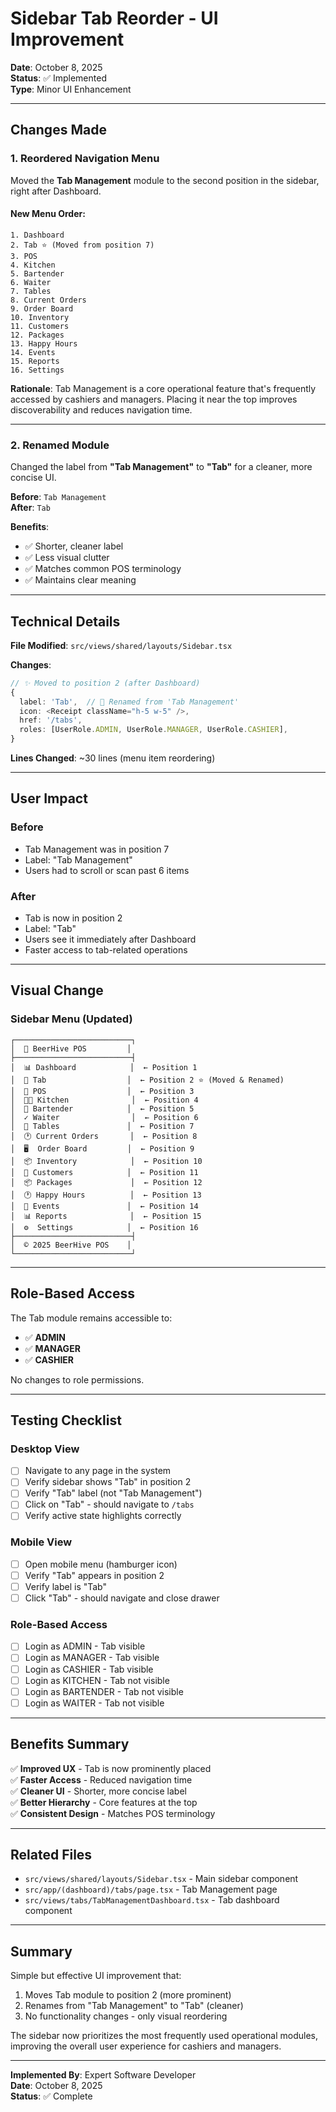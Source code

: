 # Sidebar Tab Reorder - UI Improvement

**Date**: October 8, 2025  
**Status**: ✅ Implemented  
**Type**: Minor UI Enhancement

---

## Changes Made

### 1. Reordered Navigation Menu

Moved the **Tab Management** module to the second position in the sidebar, right after Dashboard.

#### New Menu Order:

```
1. Dashboard
2. Tab ⭐ (Moved from position 7)
3. POS
4. Kitchen
5. Bartender
6. Waiter
7. Tables
8. Current Orders
9. Order Board
10. Inventory
11. Customers
12. Packages
13. Happy Hours
14. Events
15. Reports
16. Settings
```

**Rationale**: Tab Management is a core operational feature that's frequently accessed by cashiers and managers. Placing it near the top improves discoverability and reduces navigation time.

---

### 2. Renamed Module

Changed the label from **"Tab Management"** to **"Tab"** for a cleaner, more concise UI.

**Before**: `Tab Management`  
**After**: `Tab`

**Benefits**:
- ✅ Shorter, cleaner label
- ✅ Less visual clutter
- ✅ Matches common POS terminology
- ✅ Maintains clear meaning

---

## Technical Details

**File Modified**: `src/views/shared/layouts/Sidebar.tsx`

**Changes**:
```typescript
// ✨ Moved to position 2 (after Dashboard)
{
  label: 'Tab',  // 🔄 Renamed from 'Tab Management'
  icon: <Receipt className="h-5 w-5" />,
  href: '/tabs',
  roles: [UserRole.ADMIN, UserRole.MANAGER, UserRole.CASHIER],
}
```

**Lines Changed**: ~30 lines (menu item reordering)

---

## User Impact

### Before
- Tab Management was in position 7
- Label: "Tab Management"
- Users had to scroll or scan past 6 items

### After
- Tab is now in position 2
- Label: "Tab"
- Users see it immediately after Dashboard
- Faster access to tab-related operations

---

## Visual Change

### Sidebar Menu (Updated)

```
┌──────────────────────────┐
│  🍺 BeerHive POS         │
├──────────────────────────┤
│  📊 Dashboard            │  ← Position 1
│  🧾 Tab                  │  ← Position 2 ⭐ (Moved & Renamed)
│  🛒 POS                  │  ← Position 3
│  👨‍🍳 Kitchen              │  ← Position 4
│  🍷 Bartender            │  ← Position 5
│  ✓ Waiter                │  ← Position 6
│  🔲 Tables               │  ← Position 7
│  🕐 Current Orders       │  ← Position 8
│  🖥️  Order Board         │  ← Position 9
│  📦 Inventory            │  ← Position 10
│  👥 Customers            │  ← Position 11
│  📦 Packages             │  ← Position 12
│  🕐 Happy Hours          │  ← Position 13
│  📅 Events               │  ← Position 14
│  📊 Reports              │  ← Position 15
│  ⚙️  Settings            │  ← Position 16
├──────────────────────────┤
│  © 2025 BeerHive POS    │
└──────────────────────────┘
```

---

## Role-Based Access

The Tab module remains accessible to:
- ✅ **ADMIN**
- ✅ **MANAGER**
- ✅ **CASHIER**

No changes to role permissions.

---

## Testing Checklist

### Desktop View
- [ ] Navigate to any page in the system
- [ ] Verify sidebar shows "Tab" in position 2
- [ ] Verify "Tab" label (not "Tab Management")
- [ ] Click on "Tab" - should navigate to `/tabs`
- [ ] Verify active state highlights correctly

### Mobile View
- [ ] Open mobile menu (hamburger icon)
- [ ] Verify "Tab" appears in position 2
- [ ] Verify label is "Tab"
- [ ] Click "Tab" - should navigate and close drawer

### Role-Based Access
- [ ] Login as ADMIN - Tab visible
- [ ] Login as MANAGER - Tab visible
- [ ] Login as CASHIER - Tab visible
- [ ] Login as KITCHEN - Tab not visible
- [ ] Login as BARTENDER - Tab not visible
- [ ] Login as WAITER - Tab not visible

---

## Benefits Summary

✅ **Improved UX** - Tab is now prominently placed  
✅ **Faster Access** - Reduced navigation time  
✅ **Cleaner UI** - Shorter, more concise label  
✅ **Better Hierarchy** - Core features at the top  
✅ **Consistent Design** - Matches POS terminology  

---

## Related Files

- `src/views/shared/layouts/Sidebar.tsx` - Main sidebar component
- `src/app/(dashboard)/tabs/page.tsx` - Tab Management page
- `src/views/tabs/TabManagementDashboard.tsx` - Tab dashboard component

---

## Summary

Simple but effective UI improvement that:
1. Moves Tab module to position 2 (more prominent)
2. Renames from "Tab Management" to "Tab" (cleaner)
3. No functionality changes - only visual reordering

The sidebar now prioritizes the most frequently used operational modules, improving the overall user experience for cashiers and managers.

---

**Implemented By**: Expert Software Developer  
**Date**: October 8, 2025  
**Status**: ✅ Complete
